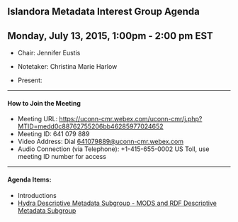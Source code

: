 ## Islandora Metadata Interest Group Agenda
Monday, July 13, 2015, 1:00pm - 2:00 pm EST
---
* Chair: Jennifer Eustis
* Notetaker: Christina Marie Harlow  

* Present: 
---

#### How to Join the Meeting  
* Meeting URL: https://uconn-cmr.webex.com/uconn-cmr/j.php?MTID=medd0c88762755206bb46285977024652
* Meeting ID: 641 079 889
* Video Address: Dial 641079889@uconn-cmr.webex.com
* Audio Connection (via Telephone): +1-415-655-0002 US Toll, use meeting ID number for access

---

#### Agenda Items:

* Introductions
* [Hydra Descriptive Metadata Subgroup - MODS and RDF Descriptive Metadata Subgroup](https://wiki.duraspace.org/display/hydra/MODS+and+RDF+Descriptive+Metadata+Subgroup)
